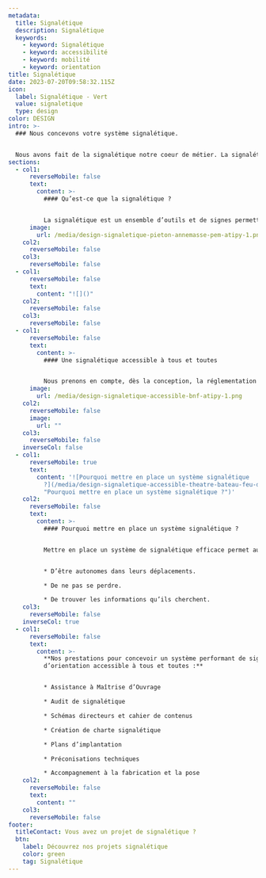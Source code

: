 ```yaml
---
metadata:
  title: Signalétique
  description: Signalétique
  keywords:
    - keyword: Signalétique
    - keyword: accessibilité
    - keyword: mobilité
    - keyword: orientation
title: Signalétique
date: 2023-07-20T09:58:32.115Z
icon:
  label: Signalétique - Vert
  value: signaletique
  type: design
color: DESIGN
intro: >-
  ### Nous concevons votre système signalétique.


  Nous avons fait de la signalétique notre coeur de métier. La signalétique fait partie de l’identité d’un lieu et permet à tous de se repérer et de s’orienter facilement.
sections:
  - col1:
      reverseMobile: false
      text:
        content: >-
          #### Qu’est-ce que la signalétique ?


          La signalétique est un ensemble d’outils et de signes permettant à un utilisateur de pouvoir s’orienter en autonomie. Elle favorise le confort d’usage d’un lieu. La signalétique oriente, accueille et informe. La mise en place d’un système signalétique efficace nécessite des compétences particulières. Il existe plusieurs typologies de supports signalétique. Chaque typologie a une fonction particulière : signalétique d’identification, directionnelle, d’interprétation, d’information, de sécurité. La signalétique, visible de tous, est également un outil de communication qu’il ne faut pas oublier. Elle appuie une identité visuelle, crée une unité graphique au sein d’un ou plusieurs espaces.
      image:
        url: /media/design-signaletique-pieton-annemasse-pem-atipy-1.png
    col2:
      reverseMobile: false
    col3:
      reverseMobile: false
  - col1:
      reverseMobile: false
      text:
        content: "![]()"
    col2:
      reverseMobile: false
    col3:
      reverseMobile: false
  - col1:
      reverseMobile: false
      text:
        content: >-
          #### Une signalétique accessible à tous et toutes


          Nous prenons en compte, dès la conception, la réglementation de la loi du 11 février 2005 et les principes de la conception universelle afin de réaliser un système signalétique confortable et facile à utiliser pour tous ! Nous concevons des supports signalétiques en prenant en compte les besoins de tous types de visiteurs : familles et enfants, personnes de langues étrangères, personnes âgées, personnes en situation de handicap, publics à besoins spécifiques.. Au-delà des questions de lisibilité des informations (taille des caractères, contrastes, etc.), la signalétique peut également intégrer des dispositifs digitaux ou multi-sensoriels, comme un plan tactile ou des balises sonores.
      image:
        url: /media/design-signaletique-accessible-bnf-atipy-1.png
    col2:
      reverseMobile: false
      image:
        url: ""
    col3:
      reverseMobile: false
    inverseCol: false
  - col1:
      reverseMobile: true
      text:
        content: '![Pourquoi mettre en place un système signalétique
          ?](/media/design-signaletique-accessible-theatre-bateau-feu-dunkerque-atipy-1.jpg
          "Pourquoi mettre en place un système signalétique ?")'
    col2:
      reverseMobile: false
      text:
        content: >-
          #### Pourquoi mettre en place un système signalétique ?


          Mettre en place un système de signalétique efficace permet aux usagers :


          * D’être autonomes dans leurs déplacements.

          * De ne pas se perdre.

          * De trouver les informations qu’ils cherchent.
    col3:
      reverseMobile: false
    inverseCol: true
  - col1:
      reverseMobile: false
      text:
        content: >-
          **Nos prestations pour concevoir un système performant de signalétique
          d’orientation accessible à tous et toutes :**


          * Assistance à Maîtrise d’Ouvrage

          * Audit de signalétique

          * Schémas directeurs et cahier de contenus

          * Création de charte signalétique

          * Plans d’implantation

          * Préconisations techniques

          * Accompagnement à la fabrication et la pose
    col2:
      reverseMobile: false
      text:
        content: ""
    col3:
      reverseMobile: false
footer:
  titleContact: Vous avez un projet de signalétique ?
  btn:
    label: Découvrez nos projets signalétique
    color: green
    tag: Signalétique
---
```

